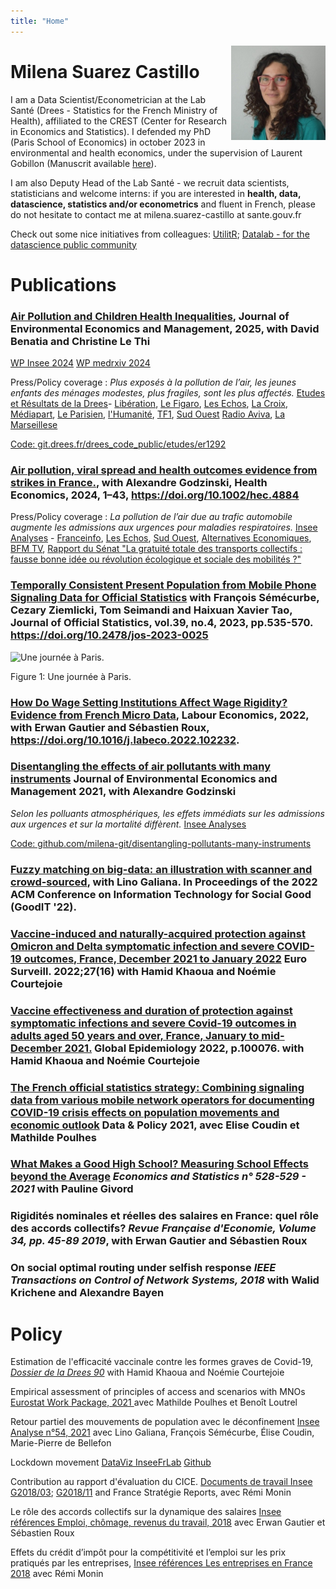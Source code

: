 ```yaml
---
title: "Home"
---
```


[<img src="image/picx.jpg" style="max-width:30%;min-width:100px;float:right;" alt="Github repo" />](https://github.com/milena-git)

# Milena Suarez Castillo

I am a Data Scientist/Econometrician at the Lab Santé (Drees - Statistics for the French Ministry of Health), affiliated to the CREST (Center for Research in Economics and Statistics). I defended my PhD (Paris School of Economics) in october 2023 in environmental and health economics, under the supervision of Laurent Gobillon (Manuscrit available [here](https://www.theses.fr/s273684)).

I am also Deputy Head of the Lab Santé - we recruit data scientists, statisticians and welcome interns: if you are interested in **health, data, datascience, statistics and/or econometrics** and fluent in French, please do not hesitate to contact me at milena.suarez-castillo at sante.gouv.fr

Check out some nice initiatives from colleagues: [UtilitR](https://www.book.utilitr.org/); [Datalab - for the datascience public community](https://datalab.sspcloud.fr)

# Publications

### **[Air Pollution and Children Health Inequalities](https://www.sciencedirect.com/science/article/pii/S0095069625000336)**, Journal of Environmental Economics and Management, 2025, with David Benatia and Christine Le Thi

[WP Insee 2024](https://www.insee.fr/en/statistiques/8200420) [WP medrxiv 2024](https://www.medrxiv.org/content/10.1101/2024.02.07.24302381v1)

Press/Policy coverage : _Plus exposés à la pollution de l’air, les jeunes enfants des ménages modestes, plus fragiles, sont les plus affectés._  [Etudes et Résultats de la Drees](https://drees.solidarites-sante.gouv.fr/publications-communique-de-presse/etudes-et-resultats/plus-exposes-la-pollution-de-lair-les-jeunes)- [Libération](https://www.liberation.fr/societe/sante/les-enfants-les-plus-modestes-sont-les-plus-affectes-par-la-pollution-de-lair-selon-le-ministere-de-la-sante-20240105_ANIRBFQZBBFOHIIKJJLHF2Y35Q/), [Le Figaro](https://sante.lefigaro.fr/les-enfants-des-familles-modestes-sont-plus-affectes-par-la-pollution-atmospherique-20240104), [Les Echos](https://www.lesechos.fr/politique-societe/societe/les-enfants-de-familles-modestes-sont-les-plus-affectes-par-la-pollution-de-lair-2044333), [La Croix](https://www.la-croix.com/sante/pollution-de-l-air-les-jeunes-enfants-de-menages-modestes-sont-les-plus-affectes-20240104), [Médiapart](https://www.mediapart.fr/journal/france/050124/pollution-de-l-air-la-double-peine-pour-les-enfants-de-familles-pauvres), [Le Parisien](https://www.leparisien.fr/futurs/pollution-de-lair-les-enfants-les-plus-pauvres-et-les-plus-aises-sont-les-plus-exposes-selon-une-etude-04-01-2024-UFDPLZN2YJHN3BYAOJLMZKHIYM.php), [l'Humanité](https://www.humanite.fr/environnement/environnement/enfance-quand-la-pollution-de-lair-creuse-les-inegalites), [TF1](https://www.tf1info.fr/sante/pollution-de-l-air-particules-fines-les-enfants-issus-de-milieux-modestes-davantage-touches-par-les-complications-respiratoires-2281578.html), [Sud Ouest](https://www.sudouest.fr/environnement/pollution/les-enfants-les-plus-modestes-seraient-aussi-les-plus-impactes-par-la-pollution-de-l-air-selon-une-nouvelle-etude-18011838.php) [Radio Aviva](https://radio-aviva.com/podcast/etude-de-la-drees-enfants-et-pollution-de-lair-milena-suarez-castillo-adjointe-autrice-de-letude/), [La Marseillese](https://www.lamarseillaise.fr/environnement/le-fort-impact-de-la-pollution-sur-les-plus-precaires-PH15302728)

[Code: git.drees.fr/drees_code_public/etudes/er1292](https://git.drees.fr/drees_code_public/etudes/er1292)


### **[Air pollution, viral spread and health outcomes evidence from strikes in France.](https://doi.org/10.1002/hec.4884)**, with Alexandre Godzinski, Health Economics, 2024, 1–43, https://doi.org/10.1002/hec.4884  


Press/Policy coverage : _La pollution de l’air due au trafic automobile augmente les admissions aux urgences pour maladies respiratoires._ [Insee Analyses](https://www.insee.fr/fr/statistiques/4160040) -  [Franceinfo](https://www.francetvinfo.fr/economie/automobile/diesel/la-pollution-de-l-air-due-au-trafic-automobile-affecte-directement-la-sante-respiratoire-des-habitants-des-villes_3462981.html), [Les Echos](https://www.lesechos.fr/industrie-services/energie-environnement/les-greves-dans-les-transports-ont-un-impact-negatif-sur-la-sante-des-urbains-1024460), [Sud Ouest](https://www.sudouest.fr/sport/formule1/pollution-de-l-air-le-trafic-automobile-provoque-une-hausse-des-troubles-respiratoires-2591383.php), [Alternatives Economiques](https://www.alternatives-economiques.fr/pollution-de-lair-aux-urgences/00089592), [BFM TV](https://www.bfmtv.com/sante/pollution-de-l-air-des-pics-de-frequentation-aux-urgences-les-jours-de-greve-des-transports_AN-201905270124.html),
[Rapport du Sénat "La gratuité totale des transports collectifs : fausse bonne idée ou révolution écologique et sociale des mobilités ?"](https://www.senat.fr/rap/r18-744/r18-7445.html)

### **[Temporally Consistent Present Population from Mobile Phone Signaling Data for Official Statistics](https://sciendo.com/article/10.2478/jos-2023-0025)** with François Sémécurbe, Cezary Ziemlicki, Tom Seimandi and Haixuan Xavier Tao, Journal of Official Statistics, vol.39, no.4, 2023, pp.535-570. https://doi.org/10.2478/jos-2023-0025


<div class="figure">
<img src="https://github.com/InseeFrLab/presentpop/blob/282ac643d50b80275e3b8974768e40d04899236c/gifs/paris_day_densities.gif?raw=true" alt="Une journée à Paris." width="30%" />
<p class="caption"><span id="fig:unnamed-chunk-1"></span>Figure 1: Une journée à Paris.</p>
</div>


### **[How Do Wage Setting Institutions Affect Wage Rigidity? Evidence from French Micro Data](https://www.sciencedirect.com/science/article/pii/S0927537122001221)**, Labour Economics, 2022, with Erwan Gautier and Sébastien Roux, https://doi.org/10.1016/j.labeco.2022.102232.


### **[Disentangling the effects of air pollutants with many instruments](https://www.sciencedirect.com/science/article/pii/S0095069621000668)** Journal of Environmental Economics and Management 2021, with Alexandre Godzinski


_Selon les polluants atmosphériques, les effets immédiats sur les admissions aux urgences et sur la mortalité diffèrent._ [Insee Analyses](https://www.insee.fr/fr/statistiques/5413019)

[Code: github.com/milena-git/disentangling-pollutants-many-instruments](https://github.com/milena-git/disentangling-pollutants-many-instruments)


### **[Fuzzy matching on big-data: an illustration with scanner and crowd-sourced](https://doi.org/10.1145/3524458.3547244)**, with Lino Galiana. In Proceedings of the 2022 ACM Conference on Information Technology for Social Good (GoodIT '22). 


### **[Vaccine-induced and naturally-acquired protection against Omicron and Delta symptomatic infection and severe COVID-19 outcomes, France, December 2021 to January 2022](https://www.eurosurveillance.org/content/10.2807/1560-7917.ES.2022.27.16.2200250)**  Euro Surveill. 2022;27(16) with Hamid Khaoua and Noémie Courtejoie

### **[Vaccine effectiveness and duration of protection against symptomatic infections and severe Covid-19 outcomes in adults aged 50 years and over, France, January to mid-December 2021.](https://doi.org/10.1016/j.gloepi.2022.100076)** Global Epidemiology 2022, p.100076. with Hamid Khaoua and Noémie Courtejoie


### **[The French official statistics strategy: Combining signaling data from various mobile network operators for documenting COVID-19 crisis effects on population movements and economic outlook](https://www.cambridge.org/core/journals/data-and-policy/article/french-official-statistics-strategy-combining-signaling-data-from-various-mobile-network-operators-for-documenting-covid19-crisis-effects-on-population-movements-and-economic-outlook/DBE5680E9B48AD780F11495D7255E91C)** Data & Policy 2021, avec Elise Coudin et Mathilde Poulhes

  
### **[What Makes a Good High School? Measuring School Effects beyond the Average](https://www.insee.fr/en/statistiques/6005388)** _Economics and Statistics n° 528-529 - 2021_ with Pauline Givord

### **Rigidités nominales et réelles des salaires en France: quel rôle des accords collectifs?** _Revue Française d'Economie, Volume 34, pp. 45-89 2019_, with Erwan Gautier and Sébastien Roux  

### **On social optimal routing under selfish response** _IEEE Transactions on Control of Network Systems, 2018_ with Walid Krichene and Alexandre Bayen  


# Policy 

Estimation de l'efficacité vaccinale contre les formes graves de Covid-19,  [_Dossier de la Drees 90_](https://drees.solidarites-sante.gouv.fr/publications/les-dossiers-de-la-drees/estimation-de-lefficacite-vaccinale-contre-les-formes-graves) with Hamid Khaoua and Noémie Courtejoie

Empirical assessment of principles of access and scenarios with MNOs [Eurostat Work Package, 2021 ](https://ec.europa.eu/eurostat/cros/system/files/wpi_deliverable_i7_some_experimental_results_with_mobile_network_data_2021_01_31_final.pdf) avec Mathilde Poulhes et Benoît Loutrel

Retour partiel des mouvements de population avec le déconfinement [Insee Analyse n°54, 2021](https://www.insee.fr/fr/statistiques/4635407#documentation)  avec Lino Galiana, François Sémécurbe, Élise Coudin, Marie-Pierre de Bellefon 

Lockdown movement [DataViz InseeFrLab](https://inseefrlab.github.io/lockdown-maps-R/outflows_EN.html)
[Github](https://github.com/InseeFrLab/lockdown-maps-R)

Contribution au rapport d'évaluation du CICE. [Documents de travail Insee G2018/03](https://www.insee.fr/fr/statistiques/3559804); [G2018/11](https://www.insee.fr/fr/statistiques/3695270) and France Stratégie Reports, avec Rémi Monin

Le rôle des accords collectifs sur la dynamique des salaires [Insee références Emploi, chômage, revenus du travail, 2018](https://www.insee.fr/fr/statistiques/3573723?sommaire=3573876) avec Erwan Gautier et Sébastien Roux

Effets du crédit d’impôt pour la compétitivité et l’emploi sur les prix
pratiqués par les entreprises, [Insee références Les entreprises en France 2018](https://www.insee.fr/fr/statistiques/3639469?sommaire=3639594) avec Rémi Monin



